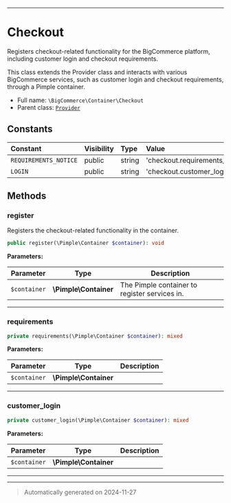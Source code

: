 ***

# Checkout

Registers checkout-related functionality for the BigCommerce platform, including customer login and checkout requirements.

This class extends the Provider class and interacts with various BigCommerce services, such as customer login and checkout
requirements, through a Pimple container.

* Full name: `\BigCommerce\Container\Checkout`
* Parent class: [`Provider`](./Provider.md)


## Constants

| Constant | Visibility | Type | Value |
|:---------|:-----------|:-----|:------|
|`REQUIREMENTS_NOTICE`|public|string|&#039;checkout.requirements_notice&#039;|
|`LOGIN`|public|string|&#039;checkout.customer_login&#039;|


## Methods


### register

Registers the checkout-related functionality in the container.

```php
public register(\Pimple\Container $container): void
```








**Parameters:**

| Parameter | Type | Description |
|-----------|------|-------------|
| `$container` | **\Pimple\Container** | The Pimple container to register services in. |





***

### requirements



```php
private requirements(\Pimple\Container $container): mixed
```








**Parameters:**

| Parameter | Type | Description |
|-----------|------|-------------|
| `$container` | **\Pimple\Container** |  |





***

### customer_login



```php
private customer_login(\Pimple\Container $container): mixed
```








**Parameters:**

| Parameter | Type | Description |
|-----------|------|-------------|
| `$container` | **\Pimple\Container** |  |





***


***
> Automatically generated on 2024-11-27

